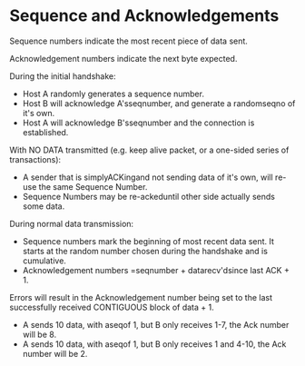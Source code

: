 # Sequence and Acknowledgements

Sequence numbers indicate the most recent piece of data sent.

Acknowledgement numbers indicate the next byte expected.

During the initial handshake:

* Host A randomly generates a sequence number.
* Host B will acknowledge A'sseqnumber, and generate a randomseqno of it's own.
* Host A will acknowledge B'sseqnumber and the connection is established.

With NO DATA transmitted \(e.g. keep alive packet, or a one-sided series of transactions\):

* A sender that is simplyACKingand not sending data of it's own, will re-use the same Sequence Number.
* Sequence Numbers may be re-ackeduntil other side actually sends some data.



During normal data transmission:

* Sequence numbers mark the beginning of most recent data sent. It starts at the random number chosen during the handshake and is cumulative.
* Acknowledgement numbers =seqnumber + datarecv'dsince last ACK + 1.



Errors will result in the Acknowledgement number being set to the last successfully received CONTIGUOUS block of data + 1.

* A sends 10 data, with aseqof 1, but B only receives 1-7, the Ack number will be 8.
* A sends 10 data, with aseqof 1, but B only receives 1 and 4-10, the Ack number will be 2.



